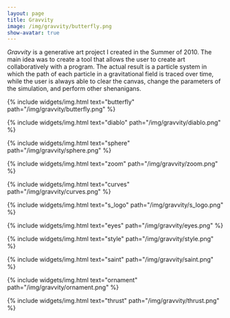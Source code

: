 ```yaml
---
layout: page
title: Gravvity
image: /img/gravvity/butterfly.png
show-avatar: true
---
```


*Gravvity* is a generative art project I created in the Summer of 2010. The main idea was to create a tool that allows the user to create art collaboratively with a program. The actual result is a particle system in which the path of each particle in a gravitational field is traced over time, while the user is always able to clear the canvas, change the parameters of the simulation, and perform other shenanigans.


{% include widgets/img.html text="butterfly" path="/img/gravvity/butterfly.png" %}

{% include widgets/img.html text="diablo" path="/img/gravvity/diablo.png" %}

{% include widgets/img.html text="sphere" path="/img/gravvity/sphere.png" %}

{% include widgets/img.html text="zoom" path="/img/gravvity/zoom.png" %}

{% include widgets/img.html text="curves" path="/img/gravvity/curves.png" %}

{% include widgets/img.html text="s_logo" path="/img/gravvity/s_logo.png" %}

{% include widgets/img.html text="eyes" path="/img/gravvity/eyes.png" %}

{% include widgets/img.html text="style" path="/img/gravvity/style.png" %}

{% include widgets/img.html text="saint" path="/img/gravvity/saint.png" %}

{% include widgets/img.html text="ornament" path="/img/gravvity/ornament.png" %}

{% include widgets/img.html text="thrust" path="/img/gravvity/thrust.png" %}